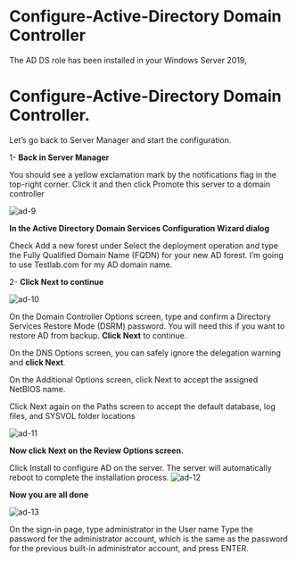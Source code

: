 # Configure-Active-Directory Domain Controller
The AD DS role has been installed in your Windows Server 2019, 

# Configure-Active-Directory Domain Controller. 

Let’s go back to Server Manager and start the configuration.

1- **Back in Server Manager**

You should see a yellow exclamation mark by the notifications flag in the top-right corner. Click it and then click Promote this server to a domain controller

![ad-9](https://github.com/user-attachments/assets/b3321d3e-b12d-465c-8769-416b0233d0bb)

**In the Active Directory Domain Services Configuration Wizard dialog**

Check Add a new forest under Select the deployment operation and type the Fully Qualified Domain Name (FQDN) for your new AD forest. 
I’m going to use Testlab.com for my AD domain name. 

2- **Click Next to continue**

![ad-10](https://github.com/user-attachments/assets/9001c6c3-082b-4ffb-9113-17b4e643920f)

On the Domain Controller Options screen, type and confirm a Directory Services Restore Mode (DSRM) password. You will need this if you want to restore AD from backup. **Click Next** to continue.

On the DNS Options screen, you can safely ignore the delegation warning and **click Next**.

On the Additional Options screen, click Next to accept the assigned NetBIOS name.

Click Next again on the Paths screen to accept the default database, log files, and SYSVOL folder locations

![ad-11](https://github.com/user-attachments/assets/cb9f5142-a2be-4348-9b81-ab8a19dc4f34)

**Now click Next on the Review Options screen.**

Click Install to configure AD on the server. The server will automatically reboot to complete the installation process.
![ad-12](https://github.com/user-attachments/assets/67a925ab-51df-4f06-81cd-c42c7e287be2)

**Now you are all done**

![ad-13](https://github.com/user-attachments/assets/ed7b297a-1c2e-433d-92ab-323c4af64313)

On the sign-in page, type administrator in the User name Type the password for the administrator account, 
which is the same as the password for the previous built-in administrator account, and press ENTER.



